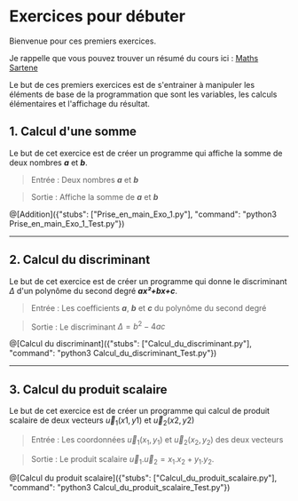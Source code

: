 # Exercices pour débuter

Bienvenue pour ces premiers exercices.

Je rappelle que vous pouvez trouver un résumé du cours ici : [Maths Sartene](https://sites.google.com/site/mathssartene/formation-python/variables-et-fonctions-mathmatiques)

Le but de ces premiers exercices est de s'entrainer à manipuler les éléments de base de la programmation que sont les variables, les calculs élémentaires et l'affichage du résultat.

## 1. Calcul d'une somme

Le but de cet exercice est de créer un programme qui affiche la somme de deux nombres ***a*** et ***b***.

>Entrée :
>Deux nombres ***a*** et ***b*** 

>Sortie :
>Affiche la somme de ***a*** et ***b***


@[Addition]({"stubs": ["Prise_en_main_Exo_1.py"], "command": "python3 Prise_en_main_Exo_1_Test.py"})

---

## 2. Calcul du discriminant

Le but de cet exercice est de créer un programme qui donne le discriminant $`\Delta`$ d'un polynôme du second degré ***ax²+bx+c***.

>Entrée : Les coefficients ***a***, ***b*** et ***c*** du polynôme du second degré

>Sortie : Le discriminant $`\Delta=b^2-4ac`$

@[Calcul du discriminant]({"stubs": ["Calcul_du_discriminant.py"], "command": "python3 Calcul_du_discriminant_Test.py"})

---

## 3. Calcul du produit scalaire

Le but de cet exercice est de créer un programme qui calcul de produit scalaire de deux vecteurs $`\vec u_1 (x1,y1)`$ et $`\vec u_2 (x2,y2)`$

>Entrée : Les coordonnées $`\vec u_1 (x_1,y_1)`$ et $`\vec u_2 (x_2,y_2)`$ des deux vecteurs

>Sortie : Le produit scalaire $`\vec u_1 .\vec u_2 =x_1.x_2+y_1.y_2`$.

@[Calcul du produit scalaire]({"stubs": ["Calcul_du_produit_scalaire.py"], "command": "python3 Calcul_du_produit_scalaire_Test.py"})
